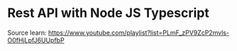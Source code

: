# Rest API with Node JS Typescript
Source learn: https://www.youtube.com/playlist?list=PLmF_zPV9ZcP2mvls-O0fHjLpfJ6UUpfbP
